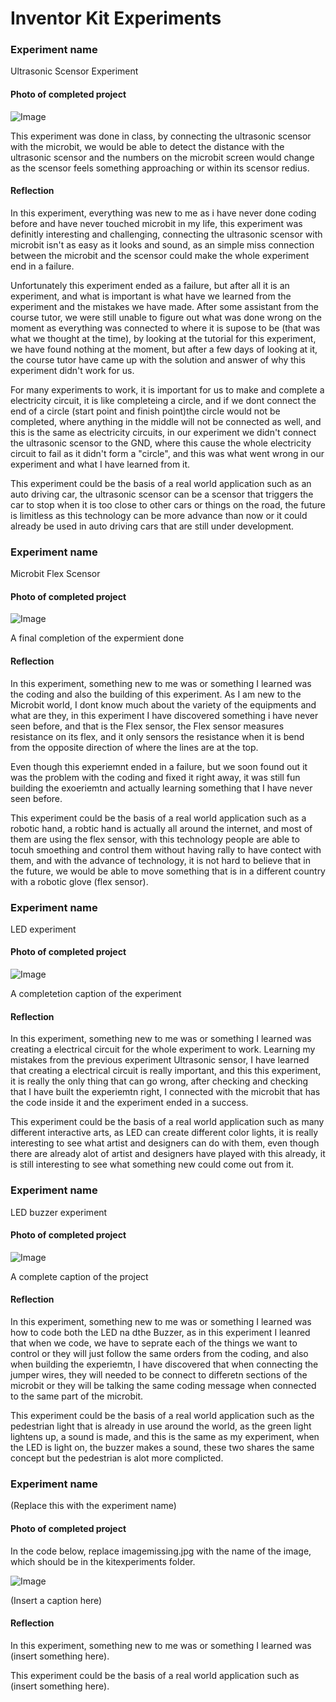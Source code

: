 # Inventor Kit Experiments


### Experiment name ###

Ultrasonic Scensor Experiment

#### Photo of completed project ####

![Image](WechatIMG141.jpeg)

This experiment was done in class, by connecting the ultrasonic scensor with the microbit, we would be able to detect the distance with the ultrasonic scensor and the numbers on the microbit screen would change as the scensor feels something approaching or within its scensor redius.

#### Reflection ####

In this experiment, everything was new to me as i have never done coding before and have never touched microbit in my life, this experiment was definitly interesting and challenging, connecting the ultrasonic scensor with microbit isn't as easy as it looks and sound, as an simple miss connection between the microbit and the scensor could make the whole experiment end in a failure.

Unfortunately this experiment ended as a failure, but after all it is an experiment, and what is important is what have we learned from the experiment and the mistakes we have made. After some assistant from the course tutor, we were still unable to figure out what was done wrong on the moment as everything was connected to where it is supose to be (that was what we thought at the time), by looking at the tutorial for this experiment, we have found nothing at the moment, but after a few days of looking at it, the course tutor have came up with the solution and answer of why this experiment didn't work for us. 

For many experiments to work, it is important for us to make and complete a electricity circuit, it is like completeing a circle, and if we dont connect the end of a circle (start point and finish point)the circle would not be completed, where anything in the middle will not be connected as well, and this is the same as electricity circuits, in our experiment we didn't connect the ultrasonic scensor to the GND, where this cause the whole electricity circuit to fail as it didn't form a "circle", and this was what went wrong in our experiment and what I have learned from it.

This experiment could be the basis of a real world application such as an auto driving car, the ultrasonic scensor can be a scensor that triggers the car to stop when it is too close to other cars or things on the road, the future is limitless as this technology can be more advance than now or it could already be used in auto driving cars that are still under development.

### Experiment name ###

Microbit Flex Scensor

#### Photo of completed project ####

![Image](WechatIMG142.jpeg)

A final completion of the expermient done

#### Reflection ####

In this experiment, something new to me was or something I learned was the coding and also the building of this experiment. As I am new to the Microbit world, I dont know much about the variety of the equipments and what are they, in this experiment I have discovered something i have never seen before, and that is the Flex sensor, the Flex sensor measures resistance on its flex, and it only sensors the resistance when it is bend from the opposite direction of where the lines are at the top. 

Even though this experiemnt ended in a failure, but we soon found out it was the problem with the coding and fixed it right away, it was still fun building the exoeriemtn and actually learning something that I have never seen before.

This experiment could be the basis of a real world application such as a robotic hand, a robtic hand is actually all around the internet, and most of them are using the flex sensor, with this technology people are able to tocuh smoething and control them without having rally to have contect with them, and with the advance of technology, it is not hard to believe that in the future, we would be able to move something that is in a different country with a robotic glove (flex sensor).

### Experiment name ###

LED experiment

#### Photo of completed project ####

![Image](WechatIMG143.jpeg)

A completetion caption of the experiment

#### Reflection ####

In this experiment, something new to me was or something I learned was creating a electrical circuit for the whole experiment to work. Learning my mistakes from the previous experiment Ultrasonic sensor, I have learned that creating a electrical circuit is really important, and this this experiment, it is really the only thing that can go wrong, after checking and checking that I have built the experiemtn right, I connected with the microbit that has the code inside it and the experiment ended in a success. 

This experiment could be the basis of a real world application such as many different interactive arts, as LED can create different color lights, it is really interesting to see what artist and designers can do with them, even though there are already alot of artist and designers have played with this already, it is still interesting to see what something new could come out from it.

### Experiment name ###

LED buzzer experiment

#### Photo of completed project ####

![Image](WechatIMG146.jpeg)

A complete caption of the project

#### Reflection ####

In this experiment, something new to me was or something I learned was how to code both the LED na dthe Buzzer, as in this experiment I leanred that when we code, we have to seprate each of the things we want to control or they will just follow the same orders from the coding, and also when building the experiemtn, I have discovered that when connecting the jumper wires, they will needed to be connect to differetn sections of the microbit or they will be talking the same coding message when connected to the same part of the microbit. 

This experiment could be the basis of a real world application such as the pedestrian light that is already in use around the world, as the green light lightens up, a sound is made, and this is the same as my experiment, when the LED is light on, the buzzer makes a sound, these two shares the same concept but the pedestrian is alot more complicted. 

### Experiment name ###

(Replace this with the experiment name)

#### Photo of completed project ####
In the code below, replace imagemissing.jpg with the name of the image, which should be in the kitexperiments folder.

![Image](missingimage.png)

(Insert a caption here)

#### Reflection ####

In this experiment, something new to me was or something I learned was (insert something here).

This experiment could be the basis of a real world application such as (insert something here).


